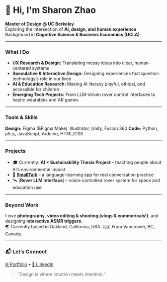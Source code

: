 # 👋 Hi, I'm Sharon Zhao  

**Master of Design @ UC Berkeley**  
Exploring the intersection of **AI, design, and human experience**  
Background in **Cognitive Science & Business Economics (UCLA)**  

---

### What I Do  
- **UX Research & Design:** Translating messy ideas into clear, human-centered systems  
- **Speculative & Interactive Design:** Designing experiences that question technology’s role in our lives  
- **AI & Education Research:** Making AI literacy playful, ethical, and accessible for children  
- **Emerging Tech Projects:** From LLM-driven rover control interfaces to haptic wearables and AR games  

---

### Tools & Skills  
**Design:** Figma (&Figma Make), Illustrator, Unity, Fusion 360
**Code:** Python, p5.js, JavaScript, Arduino, HTML/CSS

---

### Projects  
- 🎓 Currently: **AI × Sustainability Thesis Project** – teaching people about AI’s environmental impact  
- 🧩 [**SmallTalk**](https://github.com/ethanherrera/smalltalk) – a language-learning app for real conversation practice  
- 🛰️ [**Rover LLM Interface**] – voice-controlled rover system for space and education use  

---

### Beyond Work  
I love **photography**, **video editing & shooting (vlogs & commericals!)**, and designing **interactive ASMR triggers**.  
🌏 Currently based in Oakland, California, USA.
🇨🇦 From Vancouver, BC, Canada.

---

### 📬 Let’s Connect  
[🌐 Portfolio](https://sharontzhao.com) • [💼 LinkedIn](https://www.linkedin.com/in/sharon-t-zhao/)

> “Design is where intuition meets intention.”  
